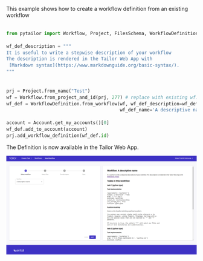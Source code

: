 This example shows how to create a workflow definition from an existing workflow

```python

from pytailor import Workflow, Project, FilesSchema, WorkflowDefinition, Account

wf_def_description = """
It is useful to write a stepwise description of your workflow
The description is rendered in the Tailor Web App with 
 [Markdown syntax](https://www.markdownguide.org/basic-syntax/).
"""


prj = Project.from_name("Test")
wf = Workflow.from_project_and_id(prj, 277) # replace with existing wf.id in project
wf_def = WorkflowDefinition.from_workflow(wf, wf_def_description=wf_def_description,
                                          wf_def_name='A descriptive name')

account = Account.get_my_accounts()[0]
wf_def.add_to_account(account)
prj.add_workflow_definition(wf_def.id)

```

The Definition is now available in the Tailor Web App.

![List](Def_from_wf.png)
